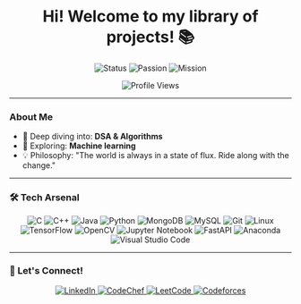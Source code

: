 <h1 align="center">Hi! Welcome to my library of projects!  📚</h1>

<p align="center">
  <img src="https://img.shields.io/badge/Status-Programming-brightgreen?style=for-the-badge" alt="Status">
  <img src="https://img.shields.io/badge/Passion-Driven%20Developer-blue?style=for-the-badge" alt="Passion">
  <img src="https://img.shields.io/badge/Mission-Continuous%20Learning-orange?style=for-the-badge" alt="Mission">
</p>

<p align="center">
  <img src="https://komarev.com/ghpvc/?username=p4r1h&label=Visitor%20Count&color=0e75b6&style=flat-square" alt="Profile Views">
</p>

---

###  About Me

- 🧠 Deep diving into: **DSA & Algorithms**
- 🤖 Exploring: **Machine learning**
- 💡 Philosophy: "The world is always in a state of flux. Ride along with the change."

---

### 🛠️ Tech Arsenal
<p align="center">
  <img src="https://img.shields.io/badge/C-00599C?style=for-the-badge&logo=c&logoColor=white" alt="C">
  <img src="https://img.shields.io/badge/C++-00599C?style=for-the-badge&logo=c%2B%2B&logoColor=white" alt="C++">
  <img src="https://img.shields.io/badge/Java-ED8B00?style=for-the-badge&logo=java&logoColor=white" alt="Java">
  <img src="https://img.shields.io/badge/Python-3776AB?style=for-the-badge&logo=python&logoColor=white" alt="Python">
  <img src="https://img.shields.io/badge/MongoDB-4EA94B?style=for-the-badge&logo=mongodb&logoColor=white" alt="MongoDB">
  <img src="https://img.shields.io/badge/MySQL-00000F?style=for-the-badge&logo=mysql&logoColor=white" alt="MySQL">
  <img src="https://img.shields.io/badge/Git-F05032?style=for-the-badge&logo=git&logoColor=white" alt="Git">
  <img src="https://img.shields.io/badge/Linux-FCC624?style=for-the-badge&logo=linux&logoColor=black" alt="Linux">
  <img src="https://img.shields.io/badge/TensorFlow-FF6F00?style=for-the-badge&logo=tensorflow&logoColor=white" alt="TensorFlow">
  <img src="https://img.shields.io/badge/OpenCV-5C3EE8?style=for-the-badge&logo=opencv&logoColor=white" alt="OpenCV">
  <img src="https://img.shields.io/badge/Jupyter-F37626.svg?&style=for-the-badge&logo=Jupyter&logoColor=white" alt="Jupyter Notebook">
  <img src="https://img.shields.io/badge/FastAPI-009688?style=for-the-badge&logo=FastAPI&logoColor=white" alt="FastAPI">
  <img src="https://img.shields.io/badge/Anaconda-44A833?style=for-the-badge&logo=anaconda&logoColor=white" alt="Anaconda">
  <img src="https://img.shields.io/badge/Visual_Studio_Code-007ACC?style=for-the-badge&logo=visual%20studio%20code&logoColor=white" alt="Visual Studio Code">
</p>

---

### 🤝 Let's Connect!
<p align="center">
  <a href="https://linkedin.com/in/p4r1h" target="_blank">
    <img src="https://img.shields.io/badge/LinkedIn-0077B5?style=for-the-badge&logo=linkedin&logoColor=white" alt="LinkedIn">
  </a>
  <a href="https://www.codechef.com/users/p4r3h" target="_blank">
    <img src="https://img.shields.io/badge/CodeChef-5B4638?style=for-the-badge&logo=codechef&logoColor=white" alt="CodeChef">
  </a>
  <a href="https://www.leetcode.com/p4r1h" target="_blank">
    <img src="https://img.shields.io/badge/LeetCode-FFA116?style=for-the-badge&logo=leetcode&logoColor=black" alt="LeetCode">
  </a>
  <a href="https://codeforces.com/profile/p4r2h" target="_blank">
    <img src="https://img.shields.io/badge/Codeforces-445f9d?style=for-the-badge&logo=Codeforces&logoColor=white" alt="Codeforces">
  </a>
</p>

